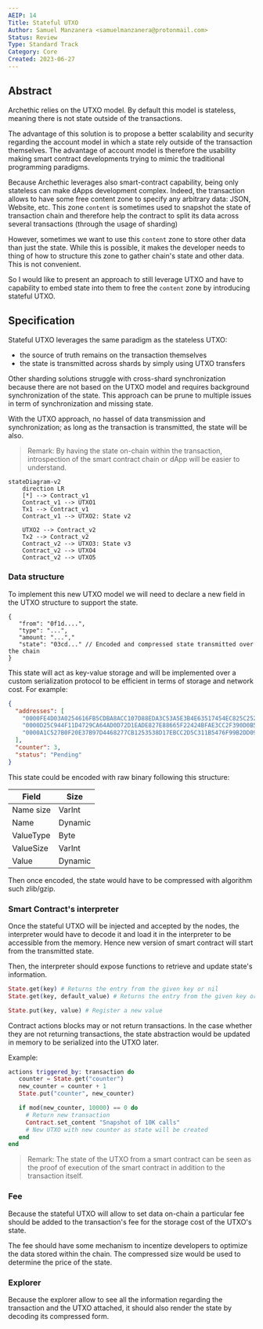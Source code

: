 ```yaml
---
AEIP: 14
Title: Stateful UTXO
Author: Samuel Manzanera <samuelmanzanera@protonmail.com>
Status: Review
Type: Standard Track
Category: Core
Created: 2023-06-27
---
```


## Abstract

Archethic relies on the UTXO model.
By default this model is stateless, meaning there is not state outside of the transactions.

The advantage of this solution is to propose a better scalability and security regarding the account model in which a state rely outside of the transaction themselves.
The advantage of account model is therefore the usability making smart contract developments trying to mimic the traditional programming paradigms.

Because Archethic leverages also smart-contract capability, being only stateless can make dApps development complex.
Indeed, the transaction allows to have some free content zone to specify any arbitrary data: JSON, Website, etc.
This zone `content` is sometimes used to snapshot the state of transaction chain and therefore help the contract to split its data across several transactions (through the usage of sharding)

However, sometimes we want to use this `content` zone to store other data than just the state.
While this is possible, it makes the developer needs to thing of how to structure this zone to gather chain's state and other data.
This is not convenient.

So I would like to present an approach to still leverage UTXO and have to capability to embed state into them to free the `content` zone by introducing stateful UTXO.

## Specification

Stateful UTXO leverages the same paradigm as the stateless UTXO:
- the source of truth remains on the transaction themselves
- the state is transmitted across shards by simply using UTXO transfers

Other sharding solutions struggle with cross-shard synchronization because there are not based on the UTXO model and requires background synchronization of the state. 
This approach can be prune to multiple issues in term of synchronization and missing state.

With the UTXO approach, no hassel of data transmission and synchronization; as long as the transaction is transmitted, the state will be also.

> Remark: By having the state on-chain within the transaction, introspection of the smart contract chain or dApp will be easier to understand.

```mermaid
stateDiagram-v2
    direction LR
    [*] --> Contract_v1
    Contract_v1 --> UTXO1
    Tx1 --> Contract_v1
    Contract_v1 --> UTXO2: State v2

    UTXO2 --> Contract_v2
    Tx2 --> Contract_v2
    Contract_v2 --> UTXO3: State v3
    Contract_v2 --> UTXO4
    Contract_v2 --> UTXO5
```

### Data structure

To implement this new UTXO model we will need to declare a new field in the UTXO structure to support the state.

```jsonc
{
   "from": "0f1d....",
   "type": "...",
   "amount: "...","
   "state": "03cd..." // Encoded and compressed state transmitted over the chain
}
```

This state will act as key-value storage and will be implemented over a custom serialization protocol to be efficient in terms of storage and network cost.
For example:
```json
{
  "addresses": [
    "0000FE4D03A0254616FB5CDBA8ACC107D88EDA3C53A5E3B4E63517454EC825C252E5",
    "0000D25C944F11D4729CA64AD0D72D1EADE827E88665F22424BFAE3CC2F390D0B5B1",
    "0000A1C527B0F20E37B97D4468277CB1253538D17EBCC2D5C311B5476F99B2DD0951"
  ],
  "counter": 3,
  "status": "Pending"
}
```

This state could be encoded with raw binary following this structure:

| Field | Size |
|-------|------|
| Name size | VarInt
| Name | Dynamic
| ValueType | Byte |
| ValueSize | VarInt |
| Value | Dynamic |

Then once encoded, the state would have to be compressed with algorithm such zlib/gzip.

### Smart Contract's interpreter

Once the stateful UTXO will be injected and accepted by the nodes, the interpreter would have to decode it and load it in the interpreter to be accessible from the memory.
Hence new version of smart contract will start from the transmitted state.

Then, the interpreter should expose functions to retrieve and update state's information.

```elixir
State.get(key) # Returns the entry from the given key or nil
State.get(key, default_value) # Returns the entry from the given key or default value

State.put(key, value) # Register a new value
```

Contract actions blocks may or not return transactions.
In the case whether they are not returning transactions, the state abstraction would be updated in memory to be serialized into the UTXO later.

Example:
```elixir
actions triggered_by: transaction do
   counter = State.get("counter")
   new_counter = counter + 1
   State.put("counter", new_counter)

   if mod(new_counter, 10000) == 0 do
     # Return new transaction
     Contract.set_content "Snapshot of 10K calls"
     # New UTXO with new counter as state will be created
   end
end
```

> Remark: The state of the UTXO from a smart contract can be seen as the proof of execution of the smart contract in addition to the transaction itself.

### Fee

Because the stateful UTXO will allow to set data on-chain a particular fee should be added to the transaction's fee for the storage cost of the UTXO's state.

The fee should have some mechanism to incentize developers to optimize the data stored within the chain. 
The compressed size would be used to determine the price of the state.

### Explorer

Because the explorer allow to see all the information regarding the transaction and the UTXO attached, it should also render the state by decoding its compressed form. 
